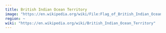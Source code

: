 ```yaml
---
title: British Indian Ocean Territory
image: "https://en.wikipedia.org/wiki/File:Flag_of_British_Indian_Ocean_Territory.svg"
region: ~
wiki: "https://en.wikipedia.org/wiki/British_Indian_Ocean_Territory"
---
```

